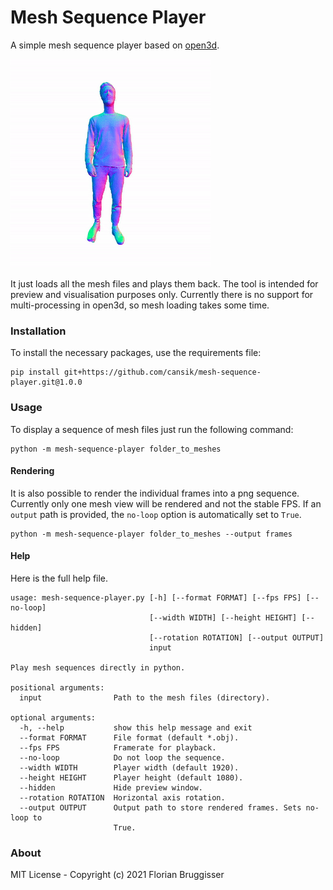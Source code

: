 # Mesh Sequence Player
A simple mesh sequence player based on [open3d](https://github.com/intel-isl/Open3D).

![person](readme/person_square.gif)

It just loads all the mesh files and plays them back. The tool is intended for preview and visualisation purposes only. Currently there is no support for multi-processing in open3d, so mesh loading takes some time.

### Installation
To install the necessary packages, use the requirements file:

```
pip install git+https://github.com/cansik/mesh-sequence-player.git@1.0.0
```

### Usage
To display a sequence of mesh files just run the following command:

```
python -m mesh-sequence-player folder_to_meshes
```

#### Rendering
It is also possible to render the individual frames into a png sequence. Currently only one mesh view will be rendered and not the stable FPS. If an `output` path is provided, the `no-loop` option is automatically set to `True`.

```
python -m mesh-sequence-player folder_to_meshes --output frames
```

#### Help
Here is the full help file.

```
usage: mesh-sequence-player.py [-h] [--format FORMAT] [--fps FPS] [--no-loop]
                               [--width WIDTH] [--height HEIGHT] [--hidden]
                               [--rotation ROTATION] [--output OUTPUT]
                               input

Play mesh sequences directly in python.

positional arguments:
  input                Path to the mesh files (directory).

optional arguments:
  -h, --help           show this help message and exit
  --format FORMAT      File format (default *.obj).
  --fps FPS            Framerate for playback.
  --no-loop            Do not loop the sequence.
  --width WIDTH        Player width (default 1920).
  --height HEIGHT      Player height (default 1080).
  --hidden             Hide preview window.
  --rotation ROTATION  Horizontal axis rotation.
  --output OUTPUT      Output path to store rendered frames. Sets no-loop to
                       True.
```

### About
MIT License - Copyright (c) 2021 Florian Bruggisser
